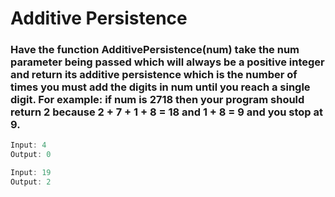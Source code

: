 # Additive Persistence

### Have the function AdditivePersistence(num) take the num parameter being passed which will always be a positive integer and return its additive persistence which is the number of times you must add the digits in num until you reach a single digit. For example: if num is 2718 then your program should return 2 because 2 + 7 + 1 + 8 = 18 and 1 + 8 = 9 and you stop at 9.

```java
Input: 4
Output: 0

Input: 19
Output: 2
```
